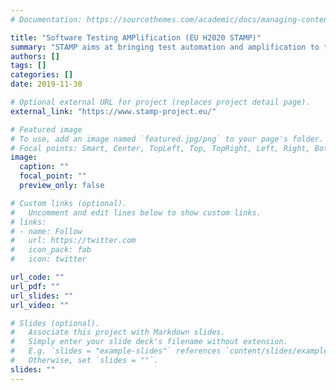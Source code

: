 ```yaml
---
# Documentation: https://sourcethemes.com/academic/docs/managing-content/

title: "Software Testing AMPlification (EU H2020 STAMP)"
summary: "STAMP aims at bringing test automation and amplification to the DevOps world. During my postdoc at TU Delft, I assumed the daily supervision and coordination of the scientific work package *runtime amplification* and the edition of the TU Delft deliverables."
authors: []
tags: []
categories: []
date: 2019-11-30

# Optional external URL for project (replaces project detail page).
external_link: "https://www.stamp-project.eu/"

# Featured image
# To use, add an image named `featured.jpg/png` to your page's folder.
# Focal points: Smart, Center, TopLeft, Top, TopRight, Left, Right, BottomLeft, Bottom, BottomRight.
image:
  caption: ""
  focal_point: ""
  preview_only: false

# Custom links (optional).
#   Uncomment and edit lines below to show custom links.
# links:
# - name: Follow
#   url: https://twitter.com
#   icon_pack: fab
#   icon: twitter

url_code: ""
url_pdf: ""
url_slides: ""
url_video: ""

# Slides (optional).
#   Associate this project with Markdown slides.
#   Simply enter your slide deck's filename without extension.
#   E.g. `slides = "example-slides"` references `content/slides/example-slides.md`.
#   Otherwise, set `slides = ""`.
slides: ""
---
```

